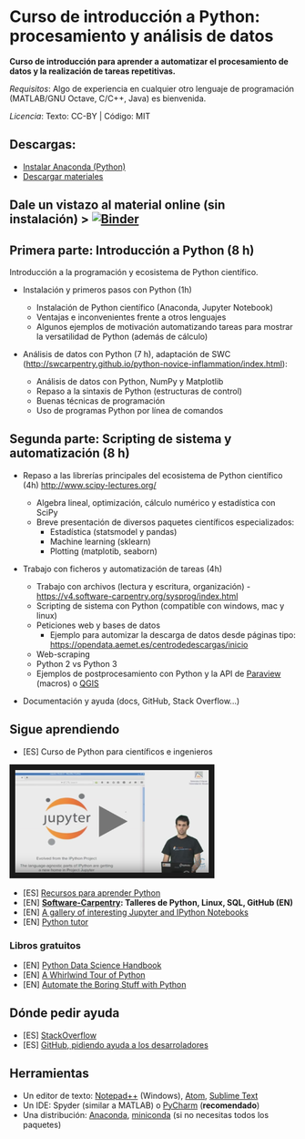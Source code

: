 # Curso de introducción a Python: procesamiento y análisis de datos

**Curso de introducción para aprender a automatizar el procesamiento de datos y la realización de tareas repetitivas.**

*Requisitos*: Algo de experiencia en cualquier otro lenguaje de programación (MATLAB/GNU Octave, C/C++, Java) es bienvenida. 

*Licencia*: Texto: CC-BY | Código: MIT

## Descargas:
* [Instalar Anaconda (Python)](https://github.com/CAChemE/curso-python-datos/blob/master/notebooks/000-Instalando_Python.ipynb)
* [Descargar materiales](https://github.com/CAChemE/curso-python-datos/archive/master.zip)

## Dale un vistazo al material online (sin instalación) > [![Binder](http://mybinder.org/badge.svg)](http://mybinder.org:/repo/cacheme/curso-python-datos/)

## Primera parte: Introducción a Python (8 h)
Introducción a la programación y ecosistema de Python científico.

* Instalación y primeros pasos con Python (1h)
  * Instalación de Python científico (Anaconda, Jupyter Notebook)
  * Ventajas e inconvenientes frente a otros lenguajes
  * Algunos ejemplos de motivación automatizando tareas para mostrar la versatilidad de Python (además de cálculo)

* Análisis de datos con Python (7 h), adaptación de SWC (http://swcarpentry.github.io/python-novice-inflammation/index.html):
  * Análisis de datos con Python, NumPy y Matplotlib
  * Repaso a la sintaxis de Python (estructuras de control)
  * Buenas técnicas de programación
  * Uso de programas Python por línea de comandos
  
## Segunda parte: Scripting de sistema y automatización (8 h)
* Repaso a las librerías principales del ecosistema de Python científico (4h)    http://www.scipy-lectures.org/
  * Algebra lineal, optimización, cálculo numérico y estadística con SciPy
  * Breve presentación de diversos paquetes científicos especializados:
    * Estadística (statsmodel y pandas)
    * Machine learning (sklearn)
    * Plotting (matplotib, seaborn)


* Trabajo con ficheros y automatización de tareas (4h)
  * Trabajo con archivos (lectura y escritura, organización) - https://v4.software-carpentry.org/sysprog/index.html
  * Scripting de sistema con Python (compatible con windows, mac y linux)
  * Peticiones web y bases de datos
    * Ejemplo para automizar la descarga de datos desde páginas tipo:
    https://opendata.aemet.es/centrodedescargas/inicio
  * Web-scraping 
  * Python 2 vs Python 3
  * Ejemplos de postprocesamiento con Python y la API de [Paraview](http://www.paraview.org/Wiki/ParaView_and_Python ) (macros) o [QGIS](http://docs.qgis.org/testing/en/docs/pyqgis_developer_cookbook/intro.html)
* Documentación y ayuda (docs, GitHub, Stack Overflow...)


## Sigue aprendiendo
* [ES] Curso de Python para científicos e ingenieros

<a href="http://cacheme.org/curso-online-python-cientifico-ingenieros/" target="_blank"><img src="https://github.com/CAChemE/curso-python-datos/raw/master/images/curso-online-python.png" 
alt="IMAGE ALT TEXT HERE" width="340" height="180" border="10" /></a>

* [ES] [Recursos para aprender Python](http://www.python.org.ar/aprendiendo-python/)
* [EN] **[Software-Carpentry](https://software-carpentry.org/lessons/): Talleres de Python, Linux, SQL, GitHub (EN)**
* [EN] [A gallery of interesting Jupyter and IPython Notebooks](https://github.com/jupyter/jupyter/wiki/A-gallery-of-interesting-Jupyter-and-IPython-Notebooks)
* [EN] [Python tutor](http://pythontutor.com/)
 

### Libros gratuitos
* [EN] [Python Data Science Handbook](https://github.com/jakevdp/PythonDataScienceHandbook#python-data-science-handbook)
* [EN] [A Whirlwind Tour of Python](http://www.oreilly.com/programming/free/a-whirlwind-tour-of-python.csp)
* [EN] [Automate the Boring Stuff with Python](https://automatetheboringstuff.com/) 

## Dónde pedir ayuda
* [ES] [StackOverflow](http://es.stackoverflow.com)
* [ES] [GitHub, pidiendo ayuda a los desarroladores](https://www.youtube.com/watch?list=PLGBbVX_WvN7as_DnOGcpkSsUyXB1G_wqb&v=fm9hIZ-nUPI)

## Herramientas
* Un editor de texto: [Notepad++](https://notepad-plus-plus.org/) (Windows), [Atom](https://atom.io/), [Sublime Text](https://www.sublimetext.com/)
* Un IDE: Spyder (similar a MATLAB) o [PyCharm](https://www.jetbrains.com/pycharm/) (**recomendado**)
* Una distribución: [Anaconda](https://www.continuum.io/downloads), [miniconda](https://conda.io/miniconda.html) (si no necesitas todos los paquetes)

